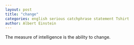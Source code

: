```yaml
---
layout: post
title: "change"
categories: english serious catchphrase statement Tshirt
author: Albert Einstein
---
```


The measure of intelligence is the ability to change.
